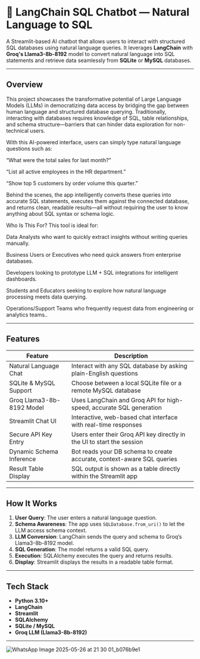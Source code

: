 # 🦜 LangChain SQL Chatbot — Natural Language to SQL

A Streamlit-based AI chatbot that allows users to interact with structured SQL databases using natural language queries. It leverages **LangChain** with **Groq's Llama3-8b-8192** model to convert natural language into SQL statements and retrieve data seamlessly from **SQLite** or **MySQL** databases.

---

##  Overview

This project showcases the transformative potential of Large Language Models (LLMs) in democratizing data access by bridging the gap between human language and structured database querying. Traditionally, interacting with databases requires knowledge of SQL, table relationships, and schema structure—barriers that can hinder data exploration for non-technical users.

With this AI-powered interface, users can simply type natural language questions such as:

“What were the total sales for last month?”

“List all active employees in the HR department.”

“Show top 5 customers by order volume this quarter.”

Behind the scenes, the app intelligently converts these queries into accurate SQL statements, executes them against the connected database, and returns clean, readable results—all without requiring the user to know anything about SQL syntax or schema logic.

 Who Is This For?
This tool is ideal for:

 Data Analysts who want to quickly extract insights without writing queries manually.

 Business Users or Executives who need quick answers from enterprise databases.

 Developers looking to prototype LLM + SQL integrations for intelligent dashboards.

 Students and Educators seeking to explore how natural language processing meets data querying.

 Operations/Support Teams who frequently request data from engineering or analytics teams..

---

##  Features

| Feature                         | Description                                                                 |
|---------------------------------|-----------------------------------------------------------------------------|
|   Natural Language Chat        | Interact with any SQL database by asking plain-English questions           |
|   SQLite & MySQL Support       | Choose between a local SQLite file or a remote MySQL database              |
|   Groq Llama3-8b-8192 Model    | Uses LangChain and Groq API for high-speed, accurate SQL generation        |
|   Streamlit Chat UI            | Interactive, web-based chat interface with real-time responses             |
|   Secure API Key Entry         | Users enter their Groq API key directly in the UI to start the session     |
|   Dynamic Schema Inference     | Bot reads your DB schema to create accurate, context-aware SQL queries     |
|   Result Table Display         | SQL output is shown as a table directly within the Streamlit app           |

---

##  How It Works

1. **User Query**: The user enters a natural language question.
2. **Schema Awareness**: The app uses `SQLDatabase.from_uri()` to let the LLM access schema context.
3. **LLM Conversion**: LangChain sends the query and schema to Groq’s Llama3-8b-8192 model.
4. **SQL Generation**: The model returns a valid SQL query.
5. **Execution**: SQLAlchemy executes the query and returns results.
6. **Display**: Streamlit displays the results in a readable table format.

---

##  Tech Stack

- **Python 3.10+**
- **LangChain**
- **Streamlit**
- **SQLAlchemy**
- **SQLite / MySQL**
- **Groq LLM (Llama3-8b-8192)**

---
![WhatsApp Image 2025-05-26 at 21 30 01_b076b9e1](https://github.com/user-attachments/assets/e0933f87-2136-4e37-bd04-d064335a58b2)


